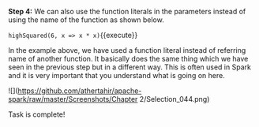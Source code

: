**Step 4:** We can also use the function literals in the parameters instead of using the name of the function as shown below.

`highSquared(6, x => x * x)`{{execute}} 

 
In the example above, we have used a function literal instead of referring name of another function. It basically does the same thing which we have seen in the previous step but in a different way. This is often used in Spark and it is very important that you understand what is going on here.

![](https://github.com/athertahir/apache-spark/raw/master/Screenshots/Chapter 2/Selection_044.png) 

Task is complete!

